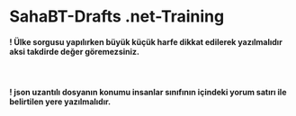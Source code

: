 # SahaBT-Drafts .net-Training
<h4>! Ülke sorgusu yapılırken büyük küçük harfe dikkat edilerek yazılmalıdır aksi takdirde değer göremezsiniz. </h4><br>
<h4>! json uzantılı dosyanın konumu insanlar sınıfının içindeki yorum satırı ile belirtilen yere yazılmalıdır.  </h4><br>
